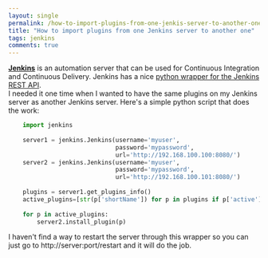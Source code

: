 ```yaml
---
layout: single
permalink: /how-to-import-plugins-from-one-jenkis-server-to-another-one/
title: "How to import plugins from one Jenkins server to another one"
tags: jenkins
comments: true
---
```

[**Jenkins**](https://jenkins.io/) is an automation server that can be used for&nbsp;Continuous Integration and Continuous Delivery. Jenkins has a nice [python wrapper for the Jenkins REST API](https://python-jenkins.readthedocs.io/en/latest/).  
I needed it one time when I wanted to have the same plugins on my Jenkins server as another Jenkins server. Here's a simple python script that does the work:
``` python
    import jenkins
    
    server1 = jenkins.Jenkins(username='myuser',
                              password='mypassword',
                              url='http://192.168.100.100:8080/')
    server2 = jenkins.Jenkins(username='myuser',
                              password='mypassword',
                              url='http://192.168.100.101:8080/')
    
    plugins = server1.get_plugins_info()
    active_plugins=[str(p['shortName']) for p in plugins if p['active'] is True]
    
    for p in active_plugins:
        server2.install_plugin(p)
```
I haven't find a way to restart the server through this wrapper so you can just go to http://server:port/restart and it will do the job.
